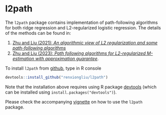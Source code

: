 # l2path

The `l2path` package contains implementation of path-following algorithms for both ridge regression and L2-regularized logistic regression.
The details of the methods can be found in: 
1. [Zhu and Liu (2021):   *An algorithmic view of L2 regularization and some path-following algorithms*](https://jmlr.org/papers/volume22/19-477/19-477.pdf)
2. [Zhu and Liu (2023):   *Path following algorithms for L2-regularized M-estimation with approximation guarantee*](https://openreview.net/pdf?id=hgLMht2Z3L).

To install `l2path` from [github](http://github.com), type in R console
```R
devtools::install_github("renxiongliu/l2path")
```
Note that the installation above requires using R package [devtools](https://CRAN.R-project.org/package=devtools)
(which can be installed using `install.packages("devtools")`).

Please check the accompanying [vignette](https://github.com/renxiongliu/l2path/blob/main/vignettes/vignette.pdf) on how to use the `l2path` package.
